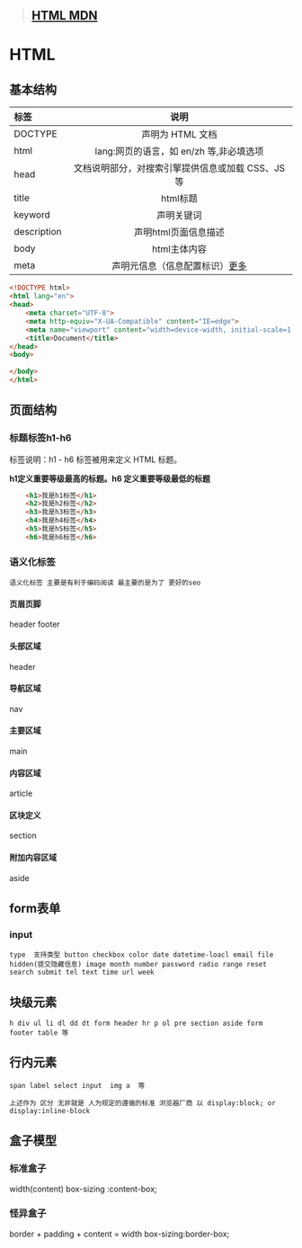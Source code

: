 > ##  [HTML MDN](https://developer.mozilla.org/zh-CN/docs/Web/HTML)

# HTML 

## 基本结构

| 标签        |                             说明                             |
| :---------- | :----------------------------------------------------------: |
| DOCTYPE     |                       声明为 HTML 文档                       |
| html        |           lang:网页的语言，如 en/zh 等,非必填选项            |
| head        |      文档说明部分，对搜索引擎提供信息或加载 CSS、JS 等       |
| title       |                           html标题                           |
| keyword     |                          声明关键词                          |
| description |                     声明html页面信息描述                     |
| body        |                         html主体内容                         |
| meta        | 声明元信息（信息配置标识）[更多](https://www.runoob.com/tags/tag-meta.html) |

```html
<!DOCTYPE html>
<html lang="en">
<head>
    <meta charset="UTF-8">
    <meta http-equiv="X-UA-Compatible" content="IE=edge">
    <meta name="viewport" content="width=device-width, initial-scale=1.0">
    <title>Document</title>
</head>
<body>
    
</body>
</html>
```

## 页面结构

### 标题标签h1-h6

标签说明：h1 - h6 标签被用来定义 HTML 标题。

**h1定义重要等级最高的标题。h6 定义重要等级最低的标题**

```html
    <h1>我是h1标签</h1>
    <h2>我是h2标签</h2>
    <h3>我是h3标签</h3>
    <h4>我是h4标签</h4>
    <h5>我是h5标签</h5>
    <h6>我是h6标签</h6>
```

### 语义化标签

`语义化标签 主要是有利于编码阅读 最主要的是为了 更好的seo`

#### 页眉页脚

header  footer

#### 头部区域

header

#### 导航区域

nav

#### 主要区域

main

#### 内容区域

article

#### 区块定义

section

#### 附加内容区域

aside

## form表单

### input   

`type  支持类型 button checkbox color date datetime-loacl email file hidden(提交隐藏信息) image month number password radio range reset search submit tel text time url week`  

## 块级元素

`h div ul li dl dd dt form header hr p ol pre section aside form  footer table 等`

## 行内元素

`span label select input  img a  等`    

`上述作为 区分 无非就是 人为规定的遵循的标准 浏览器厂商 以 display:block; or  display:inline-block`

## 盒子模型

### 标准盒子

width(content)   box-sizing :content-box;

### 怪异盒子

  border + padding + content = width box-sizing:border-box;

